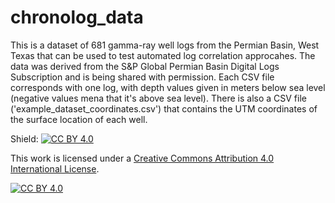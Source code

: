 # chronolog_data

This is a dataset of 681 gamma-ray well logs from the Permian Basin, West Texas that can be used to test automated log correlation approcahes. The data was derived from the S&P Global Permian Basin Digital Logs Subscription and is being shared with permission. Each CSV file corresponds with one log, with depth values given in meters below sea level (negative values mena that it's above sea level). There is also a CSV file ('example_dataset_coordinates.csv') that contains the UTM coordinates of the surface location of each well.

Shield: [![CC BY 4.0][cc-by-shield]][cc-by]

This work is licensed under a
[Creative Commons Attribution 4.0 International License][cc-by].

[![CC BY 4.0][cc-by-image]][cc-by]

[cc-by]: http://creativecommons.org/licenses/by/4.0/
[cc-by-image]: https://i.creativecommons.org/l/by/4.0/88x31.png
[cc-by-shield]: https://img.shields.io/badge/License-CC%20BY%204.0-lightgrey.svg
